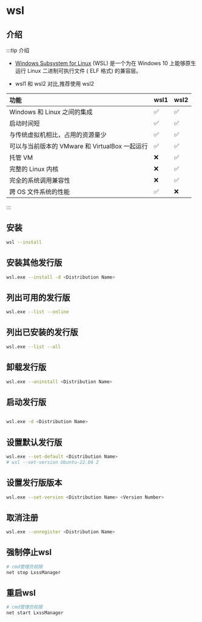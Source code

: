 # wsl

## 介绍

:::tip 介绍

- [Windows Subsystem for Linux](https://learn.microsoft.com/zh-cn/windows/wsl/about) (WSL) 是一个为在 Windows 10 上能够原生运行 Linux 二进制可执行文件 ( ELF 格式) 的兼容层。

- wsl1 和 wsl2 对比,推荐使用 wsl2

| 功能                                           | wsl1 | wsl2 |
| :--------------------------------------------- | :--- | :--- |
| Windows 和 Linux 之间的集成                    | ✅   | ✅   |
| 启动时间短                                     | ✅   | ✅   |
| 与传统虚拟机相比，占用的资源量少               | ✅   | ✅   |
| 可以与当前版本的 VMware 和 VirtualBox 一起运行 | ✅   | ✅   |
| 托管 VM                                        | ❌   | ✅   |
| 完整的 Linux 内核                              | ❌   | ✅   |
| 完全的系统调用兼容性                           | ❌   | ✅   |
| 跨 OS 文件系统的性能                           | ✅   | ❌   |

:::

## 安装

```bash
wsl --install
```

## 安装其他发行版

```bash
wsl.exe --install -d <Distribution Name>
```

## 列出可用的发行版

```bash
wsl.exe --list --online
```

## 列出已安装的发行版

```bash
wsl.exe --list --all
```

## 卸载发行版

```bash
wsl.exe --uninstall <Distribution Name>
```

## 启动发行版

```bash

wsl.exe -d <Distribution Name>
```

## 设置默认发行版

```bash
wsl.exe --set-default <Distribution Name>
# wsl --set-version Ubuntu-22.04 2 
```

## 设置发行版版本

```bash
wsl.exe --set-version <Distribution Name> <Version Number>
```

## 取消注册

```bash
wsl.exe --unregister <Distribution Name>
```

## 强制停止wsl

```bash
# cmd管理员权限
net stop LxssManager 
```

## 重启wsl

```bash
# cmd管理员权限
net start LxssManager 
```
